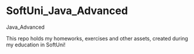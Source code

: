 # SoftUni_Java_Advanced
Java_Advanced

This repo holds my homeworks, exercises and other assets, created during my education in SoftUni!
